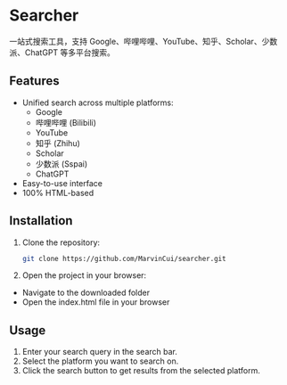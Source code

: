 # Searcher

一站式搜索工具，支持 Google、哔哩哔哩、YouTube、知乎、Scholar、少数派、ChatGPT 等多平台搜索。

## Features

- Unified search across multiple platforms:
  - Google
  - 哔哩哔哩 (Bilibili)
  - YouTube
  - 知乎 (Zhihu)
  - Scholar
  - 少数派 (Sspai)
  - ChatGPT
- Easy-to-use interface
- 100% HTML-based

## Installation

1. Clone the repository:

   ```bash
   git clone https://github.com/MarvinCui/searcher.git
   ```
   
2. Open the project in your browser:
- Navigate to the downloaded folder
- Open the index.html file in your browser

## Usage

1. Enter your search query in the search bar.
2. Select the platform you want to search on.
3. Click the search button to get results from the selected platform.
